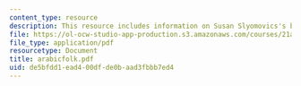 ```yaml
---
content_type: resource
description: This resource includes information on Susan Slyomovics's book.
file: https://ol-ocw-studio-app-production.s3.amazonaws.com/courses/21a-453-anthropology-of-the-middle-east-spring-2004/de5bfdd1ead400dfde0baad3fbbb7ed4_arabicfolk.pdf
file_type: application/pdf
resourcetype: Document
title: arabicfolk.pdf
uid: de5bfdd1-ead4-00df-de0b-aad3fbbb7ed4
---
```


